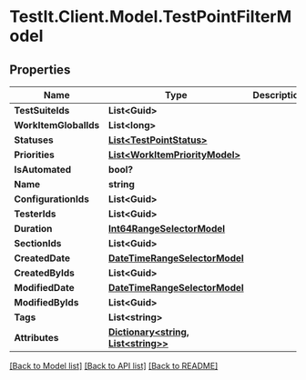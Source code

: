 # TestIt.Client.Model.TestPointFilterModel

## Properties

Name | Type | Description | Notes
------------ | ------------- | ------------- | -------------
**TestSuiteIds** | **List&lt;Guid&gt;** |  | [optional] 
**WorkItemGlobalIds** | **List&lt;long&gt;** |  | [optional] 
**Statuses** | [**List&lt;TestPointStatus&gt;**](TestPointStatus.md) |  | [optional] 
**Priorities** | [**List&lt;WorkItemPriorityModel&gt;**](WorkItemPriorityModel.md) |  | [optional] 
**IsAutomated** | **bool?** |  | [optional] 
**Name** | **string** |  | [optional] 
**ConfigurationIds** | **List&lt;Guid&gt;** |  | [optional] 
**TesterIds** | **List&lt;Guid&gt;** |  | [optional] 
**Duration** | [**Int64RangeSelectorModel**](Int64RangeSelectorModel.md) |  | [optional] 
**SectionIds** | **List&lt;Guid&gt;** |  | [optional] 
**CreatedDate** | [**DateTimeRangeSelectorModel**](DateTimeRangeSelectorModel.md) |  | [optional] 
**CreatedByIds** | **List&lt;Guid&gt;** |  | [optional] 
**ModifiedDate** | [**DateTimeRangeSelectorModel**](DateTimeRangeSelectorModel.md) |  | [optional] 
**ModifiedByIds** | **List&lt;Guid&gt;** |  | [optional] 
**Tags** | **List&lt;string&gt;** |  | [optional] 
**Attributes** | [**Dictionary&lt;string, List&lt;string&gt;&gt;**](Set.md) |  | [optional] 

[[Back to Model list]](../README.md#documentation-for-models) [[Back to API list]](../README.md#documentation-for-api-endpoints) [[Back to README]](../README.md)

